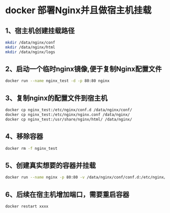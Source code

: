 # docker 部署Nginx并且做宿主机挂载

## 1、宿主机创建挂载路径

```sh
mkdir /data/nginx/conf
mkdir /data/nginx/html
mkdir /data/nginx/logs
```

## 2、启动一个临时nginx镜像,便于复制Nginx配置文件
```sh
docker run --name nginx_test -d -p 80:80 nginx
```
## 3、复制nginx的配置文件到宿主机
```sh
docker cp nginx_test:/etc/nginx/conf.d /data/nginx/conf/
docker cp nginx_test:/etc/nginx/nginx.conf /data/nginx/
docker cp nginx_test:/usr/share/nginx/html/ /data/nginx/
```
## 4、移除容器
```sh
docker rm -f nginx_test
```
## 5、创建真实想要的容器并挂载
```sh
docker run --name nginx -p 80:80 -v /data/nginx/conf/conf.d:/etc/nginx/conf.d -v /data/nginx/nginx.conf:/etc/nginx/nginx.conf -v /data/nginx/html:/usr/share/nginx/html -v /data/nginx/logs/:/var/log/nginx/ -d  nginx
```
## 6、后续在宿主机增加端口，需要重启容器
```sh
docker restart xxxx
```